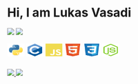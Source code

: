 # Hi, I am Lukas Vasadi

<div>
    <!-- <a href="https://github.com/lukasvasadi"></a> -->
    <img height="180em" src="https://github-readme-stats.vercel.app/api?username=lukasvasadi&show_icons=true&theme=omni&include_all_commits=false&count_private=true"/>
    <img height="180em" src="https://github-readme-stats.vercel.app/api/top-langs/?username=lukasvasadi&layout=compact&langs_count=7&theme=omni"/>
</div>
 
<div style="display: inline_block"><br>
    <img align="center" alt="Python" height="30" width="40" src="https://raw.githubusercontent.com/devicons/devicon/master/icons/python/python-original.svg">
    <img align="center" alt="C" height="30" width="40" src="https://raw.githubusercontent.com/devicons/devicon/master/icons/c/c-original.svg">
    <!-- <img align="center" alt="React" height="30" width="40" src="https://raw.githubusercontent.com/devicons/devicon/master/icons/react/react-original.svg"> -->
    <!-- <img align="center" alt="Ts" height="30" width="40" src="https://raw.githubusercontent.com/devicons/devicon/master/icons/typescript/typescript-plain.svg"> -->
    <img align="center" alt="Js" height="30" width="40" src="https://raw.githubusercontent.com/devicons/devicon/master/icons/javascript/javascript-plain.svg">
    <img align="center" alt="HTML" height="30" width="40" src="https://raw.githubusercontent.com/devicons/devicon/master/icons/html5/html5-original.svg">
    <img align="center" alt="CSS" height="30" width="40" src="https://raw.githubusercontent.com/devicons/devicon/master/icons/css3/css3-original.svg">
    <img align="center" alt="Node" height="30" width="40" src="https://raw.githubusercontent.com/devicons/devicon/master/icons/nodejs/nodejs-plain.svg">
</div>
 
##

<div style="display: inline-block">
    <a href="mailto:lukas.vasadi@gmail.com">
        <img src="https://img.shields.io/badge/Gmail-D14836?style=for-the-badge&logo=gmail&logoColor=white" />
    </a>
    <a href="https://linkedin.com/in/lukasvasadi">
        <img src="https://img.shields.io/badge/LinkedIn-0077B5?style=for-the-badge&logo=linkedin&logoColor=white" />
    </a>
</div>
